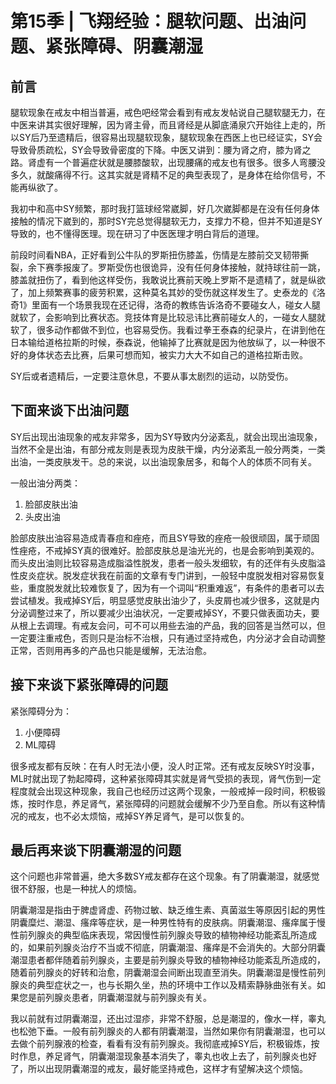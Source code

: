 # 第15季 | 飞翔经验：腿软问题、出油问题、紧张障碍、阴囊潮湿

## 前言

腿软现象在戒友中相当普遍，戒色吧经常会看到有戒友发帖说自己腿软腿无力，在中医来讲其实很好理解，因为肾主骨，而且肾经是从脚底涌泉穴开始往上走的，所以SY后乃至遗精后，很容易出现腿软现象，腿软现象在西医上也已经证实，SY会导致骨质疏松，SY会导致骨密度的下降。中医又讲到：腰为肾之府，膝为肾之路。肾虚有一个普遍症状就是腰膝酸软，出现腰痛的戒友也有很多。很多人弯腰没多久，就酸痛得不行。这其实就是肾精不足的典型表现了，是身体在给你信号，不能再纵欲了。

我初中和高中SY频繁，那时我打篮球经常崴脚，好几次崴脚都是在没有任何身体接触的情况下崴到的，那时SY完总觉得腿软无力，支撑力不稳，但并不知道是SY导致的，也不懂得医理。现在研习了中医医理才明白背后的道理。

前段时间看NBA，正好看到公牛队的罗斯扭伤膝盖，伤情是左膝前交叉韧带撕裂，余下赛季报废了。罗斯受伤也很诡异，没有任何身体接触，就持球往前一跳，膝盖就扭伤了，看到他这样受伤，我敢说比赛前天晚上罗斯不是遗精了，就是纵欲了，加上频繁赛事的疲劳积累，这种莫名其妙的受伤就这样发生了。史泰龙的《洛奇1》里面有一个场景我现在还记得，洛奇的教练告诉洛奇不要碰女人，碰女人腿就软了，会影响到比赛状态。竞技体育是比较忌讳比赛前碰女人的，一碰女人腿就软了，很多动作都做不到位，也容易受伤。我看过拳王泰森的纪录片，在讲到他在日本输给道格拉斯的时候，泰森说，他输掉了比赛就是因为他放纵了，以一种很不好的身体状态去比赛，后果可想而知，被实力大大不如自己的道格拉斯击败。

SY后或者遗精后，一定要注意休息，不要从事太剧烈的运动，以防受伤。
 
## 下面来谈下出油问题

SY后出现出油现象的戒友非常多，因为SY导致内分泌紊乱，就会出现出油现象，当然不全是出油，有部分戒友则是表现为皮肤干燥，内分泌紊乱一般分两类，一类出油，一类皮肤发干。总的来说，以出油现象居多，和每个人的体质不同有关。

一般出油分两类：

1. 脸部皮肤出油
2. 头皮出油

脸部皮肤出油容易造成青春痘和痤疮，而且SY导致的痤疮一般很顽固，属于顽固性痤疮，不戒掉SY真的很难好。脸部皮肤总是油光光的，也是会影响到美观的。而头皮出油则比较容易造成脂溢性脱发，患者一般头发细软，有的还伴有头皮脂溢性皮炎症状。脱发症状我在前面的文章有专门讲到，一般轻中度脱发相对容易恢复些，重度脱发就比较难恢复了，因为有一个词叫“积重难返”，有条件的患者可以去尝试植发。我戒掉SY后，明显感觉皮肤出油少了，头皮屑也减少很多，这就是内分泌调整过来了，所以要减少出油状况，一定要戒掉SY，不要只做表面功夫，要从根上去调理。有戒友会问，可不可以用些去油的产品，我的回答是当然可以，但一定要注重戒色，否则只是治标不治根，只有通过坚持戒色，内分泌才会自动调整正常，否则用再多的产品也只能是缓解，无法治愈。

## 接下来谈下紧张障碍的问题

紧张障碍分为：

1. 小便障碍
2. ML障碍

很多戒友都有反映：在有人时无法小便，没人时正常。还有戒友反映SY时没事，ML时就出现了勃起障碍，这种紧张障碍其实就是肾气受损的表现，肾气伤到一定程度就会出现这种现象，我自己也经历过这两个现象，一般戒掉一段时间，积极锻炼，按时作息，养足肾气，紧张障碍的问题就会缓解不少乃至自愈。所以有这种情况的戒友，也不必太烦恼，戒掉SY养足肾气，是可以恢复的。
 
## 最后再来谈下阴囊潮湿的问题

这个问题也非常普遍，绝大多数SY戒友都存在这个现象。有了阴囊潮湿，就感觉很不舒服，也是一种扰人的烦恼。

阴囊潮湿是指由于脾虚肾虚、药物过敏、缺乏维生素、真菌滋生等原因引起的男性阴囊糜烂、潮湿、瘙痒等症状，是一种男性特有的皮肤病。阴囊潮湿、瘙痒属于慢性前列腺炎的典型临床表现，常因慢性前列腺炎导致的植物神经功能紊乱所造成的，如果前列腺炎治疗不当或不彻底，阴囊潮湿、瘙痒是不会消失的。大部分阴囊潮湿患者都伴随着前列腺炎，主要是前列腺炎导致的植物神经功能紊乱所造成的，随着前列腺炎的好转和治愈，阴囊潮湿会间断出现直至消失。阴囊潮湿是慢性前列腺炎的典型症状之一，也与长期久坐，热的环境中工作以及精索静脉曲张有关。如果您是前列腺炎患者，阴囊潮湿就与前列腺炎有关。

我以前就有过阴囊潮湿，还出过湿疹，非常不舒服，总是潮湿的，像水一样，睾丸也松弛下垂。一般有前列腺炎的人都有阴囊潮湿，当然如果你有阴囊潮湿，也可以去做个前列腺液的检查，看看有没有前列腺炎。我彻底戒掉SY后，积极锻炼，按时作息，养足肾气，阴囊潮湿现象基本消失了，睾丸也收上去了，前列腺炎也好了，所以出现阴囊潮湿的戒友，最好能坚持戒色，这样才有望解决这个烦恼。